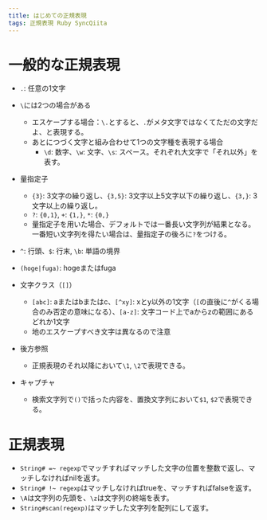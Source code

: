 ```yaml
---
title: はじめての正規表現
tags: 正規表現 Ruby SyncQiita
---
```

# 一般的な正規表現

  * `.`: 任意の1文字
  * `\`には2つの場合がある 
    * エスケープする場合：`\.`とすると、`.`がメタ文字ではなくてただの文字だよ、と表現する。
    * あとにつづく文字と組み合わせて1つの文字種を表現する場合 
      * `\d`: 数字、`\w`: 文字、`\s`: スペース。それぞれ大文字で「それ以外」を表す。
  * 量指定子

    * `{3}`: 3文字の繰り返し、`{3,5}`: 3文字以上5文字以下の繰り返し、`{3,}`: 3文字以上の繰り返し。
    * `?`: `{0,1}`, `+`: `{1,}`, `*`: `{0,}`
    * 量指定子を用いた場合、デフォルトでは一番長い文字列が結果となる。一番短い文字列を得たい場合は、量指定子の後ろに`?`をつける。
  * `^`: 行頭、`$`: 行末, `\b`: 単語の境界

  * `(hoge|fuga)`: hogeまたはfuga
  * 文字クラス（`[]`） 
    * `[abc]`: aまたはbまたはc、`[^xy]`: xとy以外の1文字（`[`の直後に`^`がくる場合のみ否定の意味になる）、`[a-z]`: 文字コード上でaからzの範囲にあるどれか1文字
    * 地のエスケープすべき文字は異なるので注意
  * 後方参照 
    * 正規表現のそれ以降において`\1`, `\2`で表現できる。
  * キャプチャ 
    * 検索文字列で`()`で括った内容を、置換文字列において`$1`, `$2`で表現できる。

# 正規表現

  * `String# =~ regexp`でマッチすればマッチした文字の位置を整数で返し、マッチしなければnilを返す。
  * `String# !~ regexp`はマッチしなければtrueを、マッチすればfalseを返す。
  * `\A`は文字列の先頭を、`\z`は文字列の終端を表す。
  * `String#scan(regexp)`はマッチした文字列を配列にして返す。